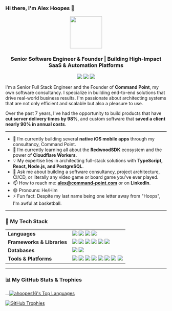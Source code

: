 ### Hi there, I'm Alex Hoopes 👋
<p align="center">
  <img src="https://media.giphy.com/media/L1R1tvI9svkIWwpVYr/giphy.gif" width="100px" />
</p>
<h3 align="center">Senior Software Engineer & Founder | Building High-Impact SaaS & Automation Platforms</h3>

<p align="center">
<a href="https://www.linkedin.com/in/kevin-alex-hoopes/"><img src="https://img.shields.io/badge/-LINKEDIN-blue?style=for-the-badge&logo=linkedin&logoColor=white"></a>
<a href="https://stackoverflow.com/users/14123656/kevin-hoopes"><img src="https://img.shields.io/badge/-STACKOVERFLOW-orange?style=for-the-badge&logo=stack-overflow&logoColor=white&color=FE7A16"></a>
<a href="mailto:kevin.alex.hoopes@gmail.com"><img src="https://img.shields.io/badge/-GMAIL-orange?style=for-the-badge&logo=gmail&logoColor=white&color=EA4335"></a>
</p>

I'm a Senior Full Stack Engineer and the Founder of **Command Point**, my own software consultancy. I specialize in building end-to-end solutions that drive real-world business results. I'm passionate about architecting systems that are not only efficient and scalable but also a pleasure to use.

Over the past 7 years, I've had the opportunity to build products that have **cut server delivery times by 98%**, and custom software that **saved a client nearly 90% in annual costs**.

---

- 🔭 I’m currently building several **native iOS mobile apps** through my consultancy, Command Point.
- 🌱 I’m currently learning all about the **RedwoodSDK** ecosystem and the power of **Cloudflare Workers**.
- 💡 My expertise lies in architecting full-stack solutions with **TypeScript, React, Node.js, and PostgreSQL**.
- 💬 Ask me about building a software consultancy, project architecture, CI/CD, or literally any video game or board game you've ever played.
- 📫 How to reach me: **alex@command-point.com** or on **LinkedIn**.
- 😄 Pronouns: He/Him
- ⚡ Fun fact: Despite my last name being one letter away from "Hoops", I'm awful at basketball.

---

### 🧰 My Tech Stack

<table>
  <tr>
    <td valign="top"><strong>Languages</strong></td>
    <td>
      <img src="https://img.shields.io/badge/TypeScript-3178C6?style=for-the-badge&logo=typescript&logoColor=white" />
      <img src="https://img.shields.io/badge/JavaScript-F7DF1E?style=for-the-badge&logo=javascript&logoColor=black" />
      <img src="https://img.shields.io/badge/Python-3776AB?style=for-the-badge&logo=python&logoColor=white" />
      <img src="https://img.shields.io/badge/PostgreSQL-4169E1?style=for-the-badge&logo=postgresql&logoColor=white" />
    </td>
  </tr>
  <tr>
    <td valign="top"><strong>Frameworks & Libraries</strong></td>
    <td>
      <img src="https://img.shields.io/badge/React-61DAFB?style=for-the-badge&logo=react&logoColor=black" />
      <img src="https://img.shields.io/badge/Next.js-000000?style=for-the-badge&logo=nextdotjs&logoColor=white" />
      <img src="https://img.shields.io/badge/React_Native-61DAFB?style=for-the-badge&logo=react&logoColor=black" />
      <img src="https://img.shields.io/badge/Node.js-339933?style=for-the-badge&logo=nodedotjs&logoColor=white" />
      <img src="https://img.shields.io/badge/NestJS-E0234E?style=for-the-badge&logo=nestjs&logoColor=white" />
      <img src="https://img.shields.io/badge/RedwoodJS-BF4722?style=for-the-badge&logo=redwoodjs&logoColor=white" />
    </td>
  </tr>
  <tr>
    <td valign="top"><strong>Databases</strong></td>
    <td>
      <img src="https://img.shields.io/badge/PostgreSQL-4169E1?style=for-the-badge&logo=postgresql&logoColor=white" />
      <img src="https://img.shields.io/badge/MongoDB-47A248?style=for-the-badge&logo=mongodb&logoColor=white" />
    </td>
  </tr>
    <tr>
    <td valign="top"><strong>Tools & Platforms</strong></td>
    <td>
      <img src="https://img.shields.io/badge/AWS-232F3E?style=for-the-badge&logo=amazon-aws&logoColor=white" />
      <img src="https://img.shields.io/badge/Google_Cloud-4285F4?style=for-the-badge&logo=google-cloud&logoColor=white" />
      <img src="https://img.shields.io/badge/Supabase-3ECF8E?style=for-the-badge&logo=supabase&logoColor=white" />
      <img src="https://img.shields.io/badge/Fly.io-7A41F8?style=for-the-badge&logo=fly&logoColor=white" />
      <img src="https://img.shields.io/badge/Pulumi-8A3391?style=for-the-badge&logo=pulumi&logoColor=white" />
      <img src="https://img.shields.io/badge/Git-F05032?style=for-the-badge&logo=git&logoColor=white" />
      <img src="https://img.shields.io/badge/GitHub-181717?style=for-the-badge&logo=github&logoColor=white" />
      <img src="https://img.shields.io/badge/Jira-0052CC?style=for-the-badge&logo=jira&logoColor=white" />
    </td>
  </tr>
</table>

---

### 📊 My GitHub Stats & Trophies

<p>
<a href="https://github.com/ahoopes16/ahoopes16">
   <img align="center" src="https://github-readme-stats.vercel.app/api/top-langs/?username=ahoopes16&hide=c%2B%2B,c,html&theme=gotham" alt="ahoopes16's Top Languages" />
</a>
</p>

<p>
<a href="https://github.com/ahoopes16/github-profile-trophy">
  <img src="https://github-profile-trophy.vercel.app/?username=ahoopes16&theme=nord&column=7&margin-w=15&title=-Followers,-Repositories,-Stars,-Reviews" alt="GitHub Trophies" />
</a>
</p>
